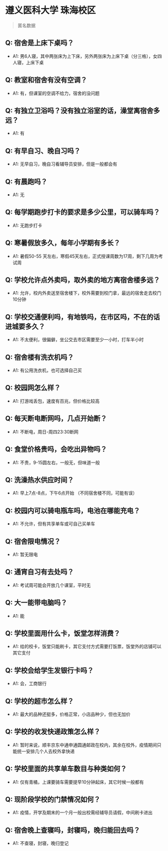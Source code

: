 # 遵义医科大学 珠海校区

> 匿名数据

## Q: 宿舍是上床下桌吗？

- A1: 男6人寝，其中两张床为上下床，另外两张床为上床下桌（分三格），女四人寝，上床下桌

## Q: 教室和宿舍有没有空调？

- A1: 有，但课室的空调不给力，宿舍的没问题

## Q: 有独立卫浴吗？没有独立浴室的话，澡堂离宿舍多远？

- A1: 有

## Q: 有早自习、晚自习吗？

- A1: 无早自习，晚自习看辅导员安排，但是一般都会有

## Q: 有晨跑吗？

- A1: 无

## Q: 每学期跑步打卡的要求是多少公里，可以骑车吗？

- A1: 无跑步打卡

## Q: 寒暑假放多久，每年小学期有多长？

- A1: 暑假50-55 天左右，寒假45天左右，正式授课周数为17周，剩下几周为考试周

## Q: 学校允许点外卖吗，取外卖的地方离宿舍楼多远？

- A1: 允许，校内外卖送至宿舍楼下，校外需要到校门拿，最远的宿舍走去校门10分钟

## Q: 学校交通便利吗，有地铁吗，在市区吗，不在的话进城要多久？

- A1: 不太便利，很偏僻，坐公交去市区需要至少一小时，打车半小时

## Q: 宿舍楼有洗衣机吗？

- A1: 有公用洗衣机，也可选择自己买

## Q: 校园网怎么样？

- A1: 打游戏丢包，速度有百兆，但价格比较高

## Q: 每天断电断网吗，几点开始断？

- A1: 不断电，周日-周四23:30断网

## Q: 食堂价格贵吗，会吃出异物吗？

- A1: 不贵，9-15圆左右，一般无，但味道一般

## Q: 洗澡热水供应时间？

- A1: 早上7点-8点，下午6点开始 （不同宿舍楼不同，可能有误）

## Q: 校园内可以骑电瓶车吗，电池在哪能充电？

- A1: 不允许，但有共享单车或可自己买单车

## Q: 宿舍限电情况？

- A1: 暂无限电

## Q: 通宵自习有去处吗？

- A1: 考试周可能会开放几个课室，平时无

## Q: 大一能带电脑吗？

- A1: 能

## Q: 学校里面用什么卡，饭堂怎样消费？

- A1: 给的校卡，饭堂只能刷卡，其它支付方式需要打饭票，饭堂外的店铺可以其它支付

## Q: 学校会给学生发银行卡吗？

- A1: 会，工商银行

## Q: 学校的超市怎么样？

- A1: 最大的品种还挺多，价格正常，小店品种少，但也无加价

## Q: 学校的收发快递政策怎么样？

- A1: 暂时来说，顺丰京东中通申通圆通邮政在校内，其余在校外，疫情期间只能统一安排几个人去校外拿快递

## Q: 学校里面的共享单车数目与种类如何？

- A1: 仅有青橘，上课要骑车需要提早10分钟起床，其它时候一般都有

## Q: 现阶段学校的门禁情况如何？

- A1: 疫情，开学及期末的一个月一般出校需经辅导员请假，中间刷卡进出

## Q: 宿舍晚上查寝吗，封寝吗，晚归能回去吗？

- A1: 不查寝，封寝，晚归登记